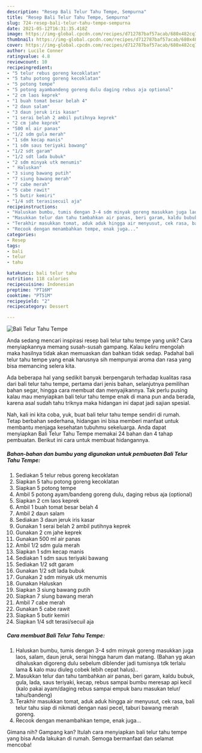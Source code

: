 ```yaml
---
description: "Resep Bali Telur Tahu Tempe, Sempurna"
title: "Resep Bali Telur Tahu Tempe, Sempurna"
slug: 724-resep-bali-telur-tahu-tempe-sempurna
date: 2021-05-12T16:31:35.418Z
image: https://img-global.cpcdn.com/recipes/d712787baf57acab/680x482cq70/bali-telur-tahu-tempe-foto-resep-utama.jpg
thumbnail: https://img-global.cpcdn.com/recipes/d712787baf57acab/680x482cq70/bali-telur-tahu-tempe-foto-resep-utama.jpg
cover: https://img-global.cpcdn.com/recipes/d712787baf57acab/680x482cq70/bali-telur-tahu-tempe-foto-resep-utama.jpg
author: Lucile Conner
ratingvalue: 4.8
reviewcount: 10
recipeingredient:
- "5 telur rebus goreng kecoklatan"
- "5 tahu potong goreng kecoklatan"
- "5 potong tempe"
- "5 potong ayambandeng goreng dulu daging rebus aja optional"
- "2 cm laos keprek"
- "1 buah tomat besar belah 4"
- "2 daun salam"
- "3 daun jeruk iris kasar"
- "1 serai belah 2 ambil putihnya keprek"
- "2 cm jahe keprek"
- "500 ml air panas"
- "1/2 sdm gula merah"
- "1 sdm kecap manis"
- "1 sdm saus teriyaki bawang"
- "1/2 sdt garam"
- "1/2 sdt lada bubuk"
- "2 sdm minyak utk menumis"
- " Haluskan"
- "3 siung bawang putih"
- "7 siung bawang merah"
- "7 cabe merah"
- "5 cabe rawit"
- "5 butir kemiri"
- "1/4 sdt terasisecuil aja"
recipeinstructions:
- "Haluskan bumbu, tumis dengan 3-4 sdm minyak goreng masukkan juga laos, salam, daun jeruk, serai hingga harum dan matang. (Bahan yg akan dihaluskan digoreng dulu sebelum diblender jadi tumisnya tdk terlalu lama &amp; kalo mau diuleg cobek lebih cepat halus).."
- "Masukkan telur dan tahu tambahkan air panas, beri garam, kaldu bubuk, gula, lada, saus teriyaki, kecap, rebus sampai bumbu meresap api kecil (kalo pakai ayam/daging rebus sampai empuk baru masukan telur/ tahu/bandeng)"
- "Terakhir masukkan tomat, aduk aduk hingga air menyusut, cek rasa, bali telur tahu siap di nikmati dengan nasi pecel, taburi bawang merah goreng."
- "Recook dengan menambahkan tempe, enak juga..."
categories:
- Resep
tags:
- bali
- telur
- tahu

katakunci: bali telur tahu 
nutrition: 118 calories
recipecuisine: Indonesian
preptime: "PT16M"
cooktime: "PT51M"
recipeyield: "2"
recipecategory: Dessert

---
```



![Bali Telur Tahu Tempe](https://img-global.cpcdn.com/recipes/d712787baf57acab/680x482cq70/bali-telur-tahu-tempe-foto-resep-utama.jpg)

Anda sedang mencari inspirasi resep bali telur tahu tempe yang unik? Cara menyiapkannya memang susah-susah gampang. Kalau keliru mengolah maka hasilnya tidak akan memuaskan dan bahkan tidak sedap. Padahal bali telur tahu tempe yang enak harusnya sih mempunyai aroma dan rasa yang bisa memancing selera kita.

Ada beberapa hal yang sedikit banyak berpengaruh terhadap kualitas rasa dari bali telur tahu tempe, pertama dari jenis bahan, selanjutnya pemilihan bahan segar, hingga cara membuat dan menyajikannya. Tak perlu pusing kalau mau menyiapkan bali telur tahu tempe enak di mana pun anda berada, karena asal sudah tahu triknya maka hidangan ini dapat jadi sajian spesial.




Nah, kali ini kita coba, yuk, buat bali telur tahu tempe sendiri di rumah. Tetap berbahan sederhana, hidangan ini bisa memberi manfaat untuk membantu menjaga kesehatan tubuhmu sekeluarga. Anda dapat menyiapkan Bali Telur Tahu Tempe memakai 24 bahan dan 4 tahap pembuatan. Berikut ini cara untuk membuat hidangannya.

<!--inarticleads1-->

##### Bahan-bahan dan bumbu yang digunakan untuk pembuatan Bali Telur Tahu Tempe:

1. Sediakan 5 telur rebus goreng kecoklatan
1. Siapkan 5 tahu potong goreng kecoklatan
1. Siapkan 5 potong tempe
1. Ambil 5 potong ayam/bandeng goreng dulu, daging rebus aja (optional)
1. Siapkan 2 cm laos keprek
1. Ambil 1 buah tomat besar belah 4
1. Ambil 2 daun salam
1. Sediakan 3 daun jeruk iris kasar
1. Gunakan 1 serai belah 2 ambil putihnya keprek
1. Gunakan 2 cm jahe keprek
1. Gunakan 500 ml air panas
1. Ambil 1/2 sdm gula merah
1. Siapkan 1 sdm kecap manis
1. Sediakan 1 sdm saus teriyaki bawang
1. Sediakan 1/2 sdt garam
1. Gunakan 1/2 sdt lada bubuk
1. Gunakan 2 sdm minyak utk menumis
1. Gunakan  Haluskan
1. Siapkan 3 siung bawang putih
1. Siapkan 7 siung bawang merah
1. Ambil 7 cabe merah
1. Gunakan 5 cabe rawit
1. Siapkan 5 butir kemiri
1. Siapkan 1/4 sdt terasi/secuil aja




<!--inarticleads2-->

##### Cara membuat Bali Telur Tahu Tempe:

1. Haluskan bumbu, tumis dengan 3-4 sdm minyak goreng masukkan juga laos, salam, daun jeruk, serai hingga harum dan matang. (Bahan yg akan dihaluskan digoreng dulu sebelum diblender jadi tumisnya tdk terlalu lama &amp; kalo mau diuleg cobek lebih cepat halus)..
1. Masukkan telur dan tahu tambahkan air panas, beri garam, kaldu bubuk, gula, lada, saus teriyaki, kecap, rebus sampai bumbu meresap api kecil (kalo pakai ayam/daging rebus sampai empuk baru masukan telur/ tahu/bandeng)
1. Terakhir masukkan tomat, aduk aduk hingga air menyusut, cek rasa, bali telur tahu siap di nikmati dengan nasi pecel, taburi bawang merah goreng.
1. Recook dengan menambahkan tempe, enak juga...




Gimana nih? Gampang kan? Itulah cara menyiapkan bali telur tahu tempe yang bisa Anda lakukan di rumah. Semoga bermanfaat dan selamat mencoba!
